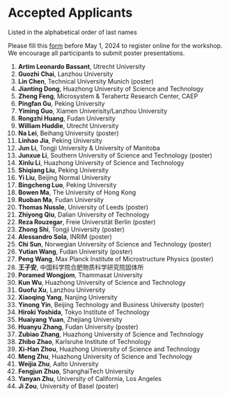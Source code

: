 # Accepted Applicants 

Listed in the alphabetical order of last names

Please fill this [form](https://forms.office.com/r/ViypDDve5B) before May 1, 2024 to register online for the workshop. We encourage all participants to submit poster presentations.

1. **Artim Leonardo Bassant**, Utrecht University
1. **Guozhi Chai**, Lanzhou University
1. **Lin Chen**, Technical University Munich (poster)
1. **Jianting Dong**, Huazhong University of Science and Technology
1. **Zheng Feng**, Microsystem & Terahertz Research Center, CAEP
1. **Pingfan Gu**, Peking University
1. **Yiming Guo**, Xiamen Univerisity/Lanzhou University
1. **Rongzhi Huang**, Fudan University
1. **William Huddie**, Utrecht University
1. **Na Lei**, Beihang University (poster)
1. **Linhao Jia**, Peking University
1. **Jun Li**, Tongji University & University of Manitoba
1. **Junxue Li**, Southern University of Science and Technology (poster)
1. **Xinlu Li**, Huazhong University of Science and Technology
1. **Shiqiang Liu**, Peking University
1. **Yi Liu**, Beijing Normal University
1. **Bingcheng Luo**, Peking University
1. **Bowen Ma**, The University of Hong Kong
1. **Ruoban Ma**, Fudan University
1. **Thomas Nussle**, University of Leeds (poster)
1. **Zhiyong Qiu**, Dalian University of Technology
1. **Reza Rouzegar**, Freie Universität Berlin (poster)
1. **Zhong Shi**, Tongji University (poster)
1. **Alessandro Sola**, INRIM (poster)
1. **Chi Sun**, Norwegian University of Science and Technology (poster)
1. **Yutian Wang**, Fudan University (poster)
1. **Peng Wang**, Max Planck Institute of Microstructure Physics (poster)
1. **王子安**, 中国科学院合肥物质科学研究院固体所
1. **Poramed Wongjom**,	Thammasat University
1. **Kun Wu**, Huazhong University of Science and Technology
1. **Guofu Xu**, Lanzhou University
1. **Xiaoqing Yang**, Nanjing University
1. **Yinong Yin**, Beijing Technology and Business University (poster)
1. **Hiroki Yoshida**, Tokyo Institute of Technology
1. **Huaiyang Yuan**, Zhejiang University
1. **Huanyu Zhang**, Fudan University (poster)
1. **Zubiao Zhang**, Huazhong University of Science and Technology
1. **Zhibo Zhao**, Karlsruhe Institute of Technology
1. **Xi-Han Zhou**,	Huazhong University of Science and Technology
1. **Meng Zhu**, Huazhong University of Science and Technology
1. **Weijia Zhu**, Aalto University
1. **Fengjun Zhuo**, ShanghaiTech University
1. **Yanyan Zhu**, University of California, Los Angeles
1. **Ji Zou**, University of Basel (poster)